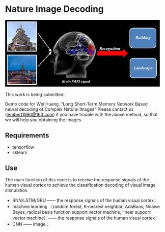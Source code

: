 # Nature Image Decoding

![Decoding.jpg](Decoding.jpg)

This work is being submitted.

Demo code for Wei Huang, “Long Short-Term Memory Network Based neural decoding of Complex Natural Images”
Please contact us (lembert1990@163.com) if you have trouble with the above method, so that we will help you obtaining the images.

## Requirements
-	tensorflow
-	sklearn

## Use
The main function of this code is to receive the response signals of the human visual cortex to achieve the classification decoding of visual image stimulation.
-	RNN/LSTM/GRU —— the response signals of the human visual cortex：
-	machine learning （random forest, K-nearest neighbor, AdaBoos, Nnaive Bayes, radical basis function support vector machine, linear support vector machine）—— the response signals of the human visual cortex：
-	CNN —— image：

